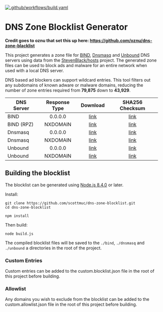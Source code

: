 [![.github/workflows/build.yaml](https://github.com/scottmuc/dns-zone-blocklist/actions/workflows/build.yaml/badge.svg)](https://github.com/scottmuc/dns-zone-blocklist/actions/workflows/build.yaml)

# DNS Zone Blocklist Generator

**Credit goes to oznu that set this up here: https://github.com/oznu/dns-zone-blacklist**

This project generates a zone file for [BIND](https://en.wikipedia.org/wiki/BIND), [Dnsmasq](https://en.wikipedia.org/wiki/Dnsmasq) and [Unbound](https://en.wikipedia.org/wiki/Unbound_(DNS_server)) DNS servers using data from the [StevenBlack/hosts](https://github.com/StevenBlack/hosts) project. The generated zone files can be used to block ads and malware for an entire network when used with a local DNS server.

DNS based ad blockers can support wildcard entries. This tool filters out any subdomains of known adware or malware domains, reducing the number of zone entries required from **79,875** down to **43,929**.

| DNS Server | Response Type | Download  | SHA256 Checksum |
| ---------- |:-------------:|:---------:|:---------------:|
| BIND | 0.0.0.0 | [link](https://raw.githubusercontent.com/scottmuc/dns-zone-blocklist/master/bind/zones.blocklist) | [link](https://raw.githubusercontent.com/scottmuc/dns-zone-blocklist/master/bind/zones.blocklist.checksum) |
| BIND (RPZ) | NXDOMAIN | [link](https://raw.githubusercontent.com/scottmuc/dns-zone-blocklist/master/bind/bind-nxdomain.blocklist) | [link](https://raw.githubusercontent.com/scottmuc/dns-zone-blocklist/master/bind/bind-nxdomain.blocklist.checksum) |
| Dnsmasq | 0.0.0.0 | [link](https://raw.githubusercontent.com/scottmuc/dns-zone-blocklist/master/dnsmasq/dnsmasq.blocklist) | [link](https://raw.githubusercontent.com/scottmuc/dns-zone-blocklist/master/dnsmasq/dnsmasq.blocklist.checksum) |
| Dnsmasq | NXDOMAIN | [link](https://raw.githubusercontent.com/scottmuc/dns-zone-blocklist/master/dnsmasq/dnsmasq-server.blocklist) | [link](https://raw.githubusercontent.com/scottmuc/dns-zone-blocklist/master/dnsmasq/dnsmasq-server.blocklist.checksum) |
| Unbound | 0.0.0.0 | [link](https://raw.githubusercontent.com/scottmuc/dns-zone-blocklist/master/unbound/unbound.blocklist) | [link](https://raw.githubusercontent.com/scottmuc/dns-zone-blocklist/master/unbound/unbound.blocklist.checksum) |
| Unbound | NXDOMAIN | [link](https://raw.githubusercontent.com/scottmuc/dns-zone-blocklist/master/unbound/unbound-nxdomain.blocklist) | [link](https://raw.githubusercontent.com/scottmuc/dns-zone-blocklist/master/unbound/unbound-nxdomain.blocklist.checksum) |

## Building the blocklist

The blocklist can be generated using [Node.js 8.4.0](https://nodejs.org) or later.

Install:

```
git clone https://github.com/scottmuc/dns-zone-blocklist.git
cd dns-zone-blocklist

npm install
```

Then build:

```
node build.js
```

The compiled blocklist files will be saved to the `./bind`, `./dnsmasq` and `./unbound` a directories in the root of the project.

### Custom Entries

Custom entries can be added to the custom.blocklist.json file in the root of this project before building.

### Allowlist

Any domains you wish to exclude from the blocklist can be added to the custom.allowlist.json file in the root of this project before building.
